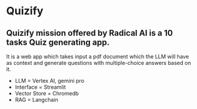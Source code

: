 # Quizify

## Quizify mission offered by Radical AI is a 10 tasks Quiz generating app.

It is a web app which takes input a pdf document which the LLM will have as context and generate questions with multiple-choice answers based on it.

- LLM = Vertex AI, gemini pro
- Interface = Streamlit
- Vector Store = Chromedb
- RAG = Langchain
